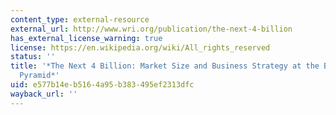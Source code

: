 ```yaml
---
content_type: external-resource
external_url: http://www.wri.org/publication/the-next-4-billion
has_external_license_warning: true
license: https://en.wikipedia.org/wiki/All_rights_reserved
status: ''
title: '*The Next 4 Billion: Market Size and Business Strategy at the Base of the
  Pyramid*'
uid: e577b14e-b516-4a95-b383-495ef2313dfc
wayback_url: ''
---
```

